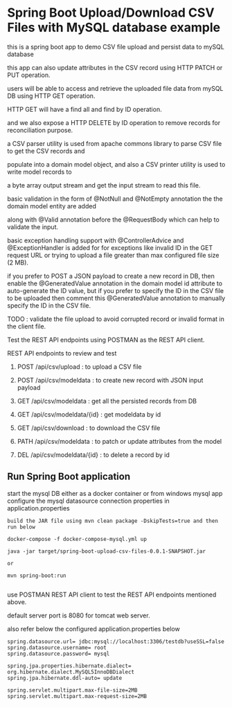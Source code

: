 # Spring Boot Upload/Download CSV Files with MySQL database example

this is a spring boot app to demo CSV file upload and persist data to mySQL database 

this app can also update attributes in the CSV record using HTTP PATCH or PUT operation.

users will be able to access and retrieve the uploaded file data from mySQL DB using HTTP GET operation.

HTTP GET will have a find all and find by ID operation. 

and we also expose a HTTP DELETE by ID operation to remove records for reconciliation purpose. 

a CSV parser utility is used from apache commons library to parse CSV file to get the CSV records and 

populate into a domain model object, and also a CSV printer utility is used to write model records to 

a byte array output stream and get the input stream to read this file. 

basic validation in the form of @NotNull and @NotEmpty annotation the the domain model entity are added

along with @Valid annotation before the @RequestBody which can help to validate the input.

basic exception handling support with @ControllerAdvice and @ExceptionHandler is added for for exceptions like 
invalid ID in the GET request URL or trying to upload a file greater than max configured file size (2 MB).

if you prefer to POST a JSON payload to create a new record in DB, then enable the @GeneratedValue annotation
in the domain model id attribute to auto-generate the ID value, but if you prefer to specify the ID in the CSV 
file to be uploaded then comment this @GeneratedValue annotation to manually specify the ID in the CSV file.

TODO : validate the file upload to avoid corrupted record or invalid format in the client file. 

Test the REST API endpoints using POSTMAN as the REST API client.

REST API endpoints to review and test 

1) POST /api/csv/upload : to upload a CSV file 

2) POST /api/csv/modeldata : to create new record with JSON input payload

3) GET /api/csv/modeldata : get all the persisted records from DB

4) GET /api/csv/modeldata/{id} : get modeldata by id

5) GET /api/csv/download : to download the CSV file 

6) PATH /api/csv/modeldata : to patch or update attributes from the model

7) DEL /api/csv/modeldata/{id} : to delete a record by id 

## Run Spring Boot application

start the mysql DB either as a docker container or from windows mysql app 
configure the mysql datasource connection properties in application.properties 

```
build the JAR file using mvn clean package -DskipTests=true and then run below 

docker-compose -f docker-compose-mysql.yml up 

java -jar target/spring-boot-upload-csv-files-0.0.1-SNAPSHOT.jar

or

mvn spring-boot:run


```
use POSTMAN REST API client to test the REST API endpoints mentioned above. 

default server port is 8080 for tomcat web server.

also refer below the configured application.properties below 

```
spring.datasource.url= jdbc:mysql://localhost:3306/testdb?useSSL=false
spring.datasource.username= root
spring.datasource.password= mysql

spring.jpa.properties.hibernate.dialect= org.hibernate.dialect.MySQL5InnoDBDialect
spring.jpa.hibernate.ddl-auto= update

spring.servlet.multipart.max-file-size=2MB
spring.servlet.multipart.max-request-size=2MB

```
